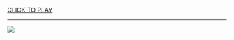 
<a href="https://premium76.site?title=ben_10_games_unblocked&ref=13M">CLICK TO PLAY</a></h3>
<hr>

<a href="https://premium76.site?title=ben_10_games_unblocked&ref=13M"><img src="https://clearcache.store/games.png"></a>


